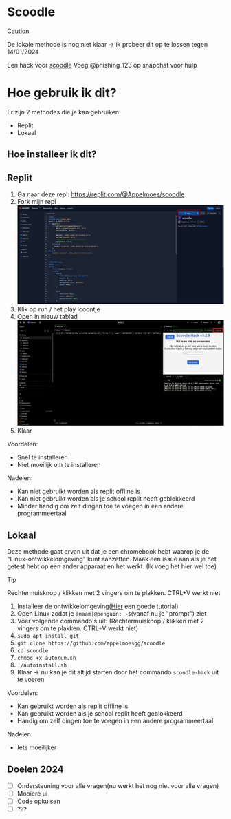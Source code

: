 # Scoodle

> [!CAUTION]
> De lokale methode is nog niet klaar -> ik probeer dit op te lossen tegen 14/01/2024

Een hack voor [scoodle](https://scoodle.be)
Voeg @phishing_123 op snapchat voor hulp

# Hoe gebruik ik dit?
Er zijn 2 methodes die je kan gebruiken:
- Replit
- Lokaal

## Hoe installeer ik dit?
## Replit
1. Ga naar deze repl: https://replit.com/@Appelmoes/scoodle
2. Fork mijn repl ![Fork](https://github.com/appelmoesgg/scoodle/blob/main/fork.jpg)
3. Klik op run / het play icoontje
4. Open in nieuw tablad ![Nieuw tabblad](https://github.com/appelmoesgg/scoodle/blob/main/tabblad.jpg)
5. Klaar

Voordelen:
- Snel te installeren
- Niet moeilijk om te installeren

Nadelen:
- Kan niet gebruikt worden als replit offline is
- Kan niet gebruikt worden als je school replit heeft geblokkeerd
- Minder handig om zelf dingen toe te voegen in een andere programmeertaal

## Lokaal
Deze methode gaat ervan uit dat je een chromebook hebt waarop je de "Linux-ontwikkelomgeving" kunt aanzetten.
Maak een issue aan als je het getest hebt op een ander apparaat en het werkt. (Ik voeg het hier wel toe)
> [!TIP]
> Rechtermuisknop / klikken met 2 vingers om te plakken. CTRL+V werkt niet


1. Installeer de ontwikkelomgeving([Hier](https://support.google.com/chromebook/answer/9145439?hl=en) een goede tutorial)
2. Open Linux zodat je `[naam]@penguin: ~$`(vanaf nu je "prompt") ziet
3. Voer volgende commando's uit: (Rechtermuisknop / klikken met 2 vingers om te plakken. CTRL+V werkt niet)
4. `sudo apt install git`
5. `git clone https://github.com/appelmoesgg/scoodle`
6. `cd scoodle`
7. `chmod +x autorun.sh`
8. `./autoinstall.sh`
9. Klaar -> nu kan je dit altijd starten door het commando `scoodle-hack` uit te voeren

Voordelen:
- Kan gebruikt worden als replit offline is
- Kan gebruikt worden als je school replit heeft geblokkeerd
- Handig om zelf dingen toe te voegen in een andere programmeertaal

Nadelen:
- Iets moeilijker


## Doelen 2024
- [ ] Ondersteuning voor alle vragen(nu werkt het nog niet voor alle vragen)
- [ ] Mooiere ui
- [ ] Code opkuisen
- [ ] ???
